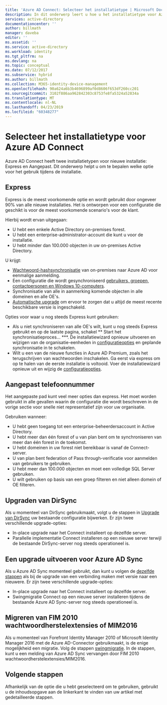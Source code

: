 ```yaml
---
title: 'Azure AD Connect: Selecteer het installatietype | Microsoft Docs'
description: In dit onderwerp leert u hoe u het installatietype voor Azure AD Connect selecteren
services: active-directory
documentationcenter: ''
author: billmath
manager: daveba
editor: ''
ms.assetid: ''
ms.service: active-directory
ms.workload: identity
ms.tgt_pltfrm: na
ms.devlang: na
ms.topic: conceptual
ms.date: 07/12/2017
ms.subservice: hybrid
ms.author: billmath
ms.collection: M365-identity-device-management
ms.openlocfilehash: 90a624a6b3b4696899af0d8606f653df260cc201
ms.sourcegitcommit: 3102f886aa962842303c8753fe8fa5324a52834a
ms.translationtype: MT
ms.contentlocale: nl-NL
ms.lasthandoff: 04/23/2019
ms.locfileid: "60348277"
---
```

# <a name="select-which-installation-type-to-use-for-azure-ad-connect"></a>Selecteer het installatietype voor Azure AD Connect
Azure AD Connect heeft twee installatietypen voor nieuwe installatie: Express en Aangepast. Dit onderwerp helpt u om te bepalen welke optie voor het gebruik tijdens de installatie.

## <a name="express"></a>Express
Express is de meest voorkomende optie en wordt gebruikt door ongeveer 90% van alle nieuwe installaties. Het is ontworpen voor een configuratie die geschikt is voor de meest voorkomende scenario's voor de klant.

Hierbij wordt ervan uitgegaan:

- U hebt een enkele Active Directory on-premises forest.
- U hebt een enterprise-administrator-account die kunt u voor de installatie.
- U hebt minder dan 100.000 objecten in uw on-premises Active Directory.

U krijgt:

- [Wachtwoord-hashsynchronisatie](how-to-connect-password-hash-synchronization.md) van on-premises naar Azure AD voor eenmalige aanmelding.
- Een configuratie die wordt gesynchroniseerd [gebruikers, groepen, contactpersonen en Windows 10-computers](concept-azure-ad-connect-sync-default-configuration.md).
- Synchronisatie van alle in aanmerking komende objecten in alle domeinen en alle OE's.
- [Automatische upgrade](how-to-connect-install-automatic-upgrade.md) om ervoor te zorgen dat u altijd de meest recente beschikbare versie is ingeschakeld.

Opties voor waar u nog steeds Express kunt gebruiken:

- Als u niet synchroniseren van alle OE's wilt, kunt u nog steeds Express gebruikt en op de laatste pagina, schakel ** Start het synchronisatieproces... ***. De installatiewizard opnieuw uitvoeren en wijzigen van de organisatie-eenheden in [configuratieopties](how-to-connect-installation-wizard.md#customize-synchronization-options) en geplande synchronisatie in te schakelen.
- Wilt u een van de nieuwe functies in Azure AD Premium, zoals het terugschrijven van wachtwoorden inschakelen. Ga eerst via express om op te halen van de eerste installatie is voltooid. Voer de installatiewizard opnieuw uit en wijzig de [configuratieopties](how-to-connect-installation-wizard.md#customize-synchronization-options).

## <a name="custom"></a>Aangepast telefoonnummer
Het aangepaste pad kunt veel meer opties dan express. Het moet worden gebruikt in alle gevallen waarin de configuratie die wordt beschreven in de vorige sectie voor snelle niet representatief zijn voor uw organisatie.

Gebruiken wanneer:

- U hebt geen toegang tot een enterprise-beheerdersaccount in Active Directory.
- U hebt meer dan één forest of u van plan bent om te synchroniseren van meer dan één forest in de toekomst.
- U hebt domeinen in uw forest niet bereikbaar is vanaf de Connect-server.
- U van plan bent federation of Pass through-verificatie voor aanmelden van gebruikers te gebruiken.
- U hebt meer dan 100.000 objecten en moet een volledige SQL Server gebruiken.
- U wilt gebruiken op basis van een groep filteren en niet alleen domein of OE filteren.

## <a name="upgrade-from-dirsync"></a>Upgraden van DirSync
Als u momenteel van DirSync gebruikmaakt, volgt u de stappen in [Upgrade van DirSync](how-to-dirsync-upgrade-get-started.md) uw bestaande configuratie bijwerken. Er zijn twee verschillende upgrade-opties:

- In-place upgrade naar het Connect installeert op dezelfde server.
- Parallelle implementatie Connect installeren op een nieuwe server terwijl de bestaande DirSync-server nog steeds operationeel is.

## <a name="upgrade-from-azure-ad-sync"></a>Een upgrade uitvoeren voor Azure AD Sync
Als u Azure AD Sync momenteel gebruikt, dan kunt u volgen de [dezelfde stappen](how-to-upgrade-previous-version.md) als bij de upgrade van een verbinding maken met versie naar een nieuwere. Er zijn twee verschillende upgrade-opties:

- In-place upgrade naar het Connect installeert op dezelfde server.
- Swingmigratie Connect op een nieuwe server installeren tijdens de bestaande Azure AD Sync-server nog steeds operationeel is.

## <a name="migrate-from-fim2010-or-mim2016"></a>Migreren van FIM 2010 wachtwoordherstelextensies of MIM2016
Als u momenteel van Forefront Identity Manager 2010 of Microsoft Identity Manager 2016 met de Azure AD-Connector gebruikmaakt, is de enige mogelijkheid een migratie. Volg de stappen [swingmigratie](how-to-upgrade-previous-version.md#swing-migration). In de stappen, kunt u een melding van Azure AD Sync vervangen door FIM 2010 wachtwoordherstelextensies/MIM2016.

## <a name="next-steps"></a>Volgende stappen
Afhankelijk van de optie die u hebt geselecteerd om te gebruiken, gebruikt u de inhoudsopgave aan de linkerkant te vinden van uw artikel met gedetailleerde stappen.
